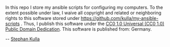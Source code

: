 In this repo I store my ansible scripts for configuring my computers. To the extent possible under law, I waive all copyright and related or neighboring rights to this software stored under https://github.com/kulla/my-ansible-scripts . Thus, I publish this software under the [CC0 1.0 Universal (CC0 1.0) Public Domain Dedication](https://creativecommons.org/publicdomain/zero/1.0/). This software is published from: Germany.

-- [Stephan Kulla](http://kulla.me/)
